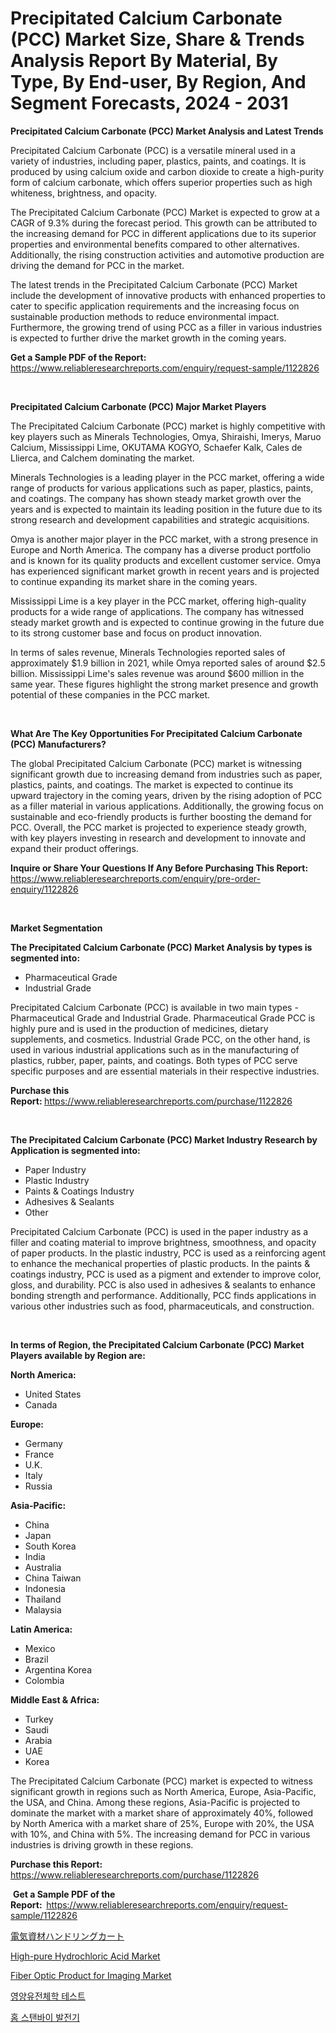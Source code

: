 <p><h1>Precipitated Calcium Carbonate (PCC) Market Size, Share & Trends Analysis Report By Material, By Type, By End-user, By Region, And Segment Forecasts, 2024 - 2031</h1></p><p><strong>Precipitated Calcium Carbonate (PCC) Market Analysis and Latest Trends</strong></p>
<p><p>Precipitated Calcium Carbonate (PCC) is a versatile mineral used in a variety of industries, including paper, plastics, paints, and coatings. It is produced by using calcium oxide and carbon dioxide to create a high-purity form of calcium carbonate, which offers superior properties such as high whiteness, brightness, and opacity.</p><p>The Precipitated Calcium Carbonate (PCC) Market is expected to grow at a CAGR of 9.3% during the forecast period. This growth can be attributed to the increasing demand for PCC in different applications due to its superior properties and environmental benefits compared to other alternatives. Additionally, the rising construction activities and automotive production are driving the demand for PCC in the market.</p><p>The latest trends in the Precipitated Calcium Carbonate (PCC) Market include the development of innovative products with enhanced properties to cater to specific application requirements and the increasing focus on sustainable production methods to reduce environmental impact. Furthermore, the growing trend of using PCC as a filler in various industries is expected to further drive the market growth in the coming years.</p></p>
<p><strong>Get a Sample PDF of the Report:&nbsp;</strong> <a href="https://www.reliableresearchreports.com/enquiry/request-sample/1122826">https://www.reliableresearchreports.com/enquiry/request-sample/1122826</a></p>
<p>&nbsp;</p>
<p><strong>Precipitated Calcium Carbonate (PCC) Major Market Players</strong></p>
<p><p>The Precipitated Calcium Carbonate (PCC) market is highly competitive with key players such as Minerals Technologies, Omya, Shiraishi, Imerys, Maruo Calcium, Mississippi Lime, OKUTAMA KOGYO, Schaefer Kalk, Cales de Llierca, and Calchem dominating the market. </p><p>Minerals Technologies is a leading player in the PCC market, offering a wide range of products for various applications such as paper, plastics, paints, and coatings. The company has shown steady market growth over the years and is expected to maintain its leading position in the future due to its strong research and development capabilities and strategic acquisitions.</p><p>Omya is another major player in the PCC market, with a strong presence in Europe and North America. The company has a diverse product portfolio and is known for its quality products and excellent customer service. Omya has experienced significant market growth in recent years and is projected to continue expanding its market share in the coming years.</p><p>Mississippi Lime is a key player in the PCC market, offering high-quality products for a wide range of applications. The company has witnessed steady market growth and is expected to continue growing in the future due to its strong customer base and focus on product innovation.</p><p>In terms of sales revenue, Minerals Technologies reported sales of approximately $1.9 billion in 2021, while Omya reported sales of around $2.5 billion. Mississippi Lime's sales revenue was around $600 million in the same year. These figures highlight the strong market presence and growth potential of these companies in the PCC market.</p></p>
<p>&nbsp;</p>
<p><strong>What Are The Key Opportunities For Precipitated Calcium Carbonate (PCC) Manufacturers?</strong></p>
<p><p>The global Precipitated Calcium Carbonate (PCC) market is witnessing significant growth due to increasing demand from industries such as paper, plastics, paints, and coatings. The market is expected to continue its upward trajectory in the coming years, driven by the rising adoption of PCC as a filler material in various applications. Additionally, the growing focus on sustainable and eco-friendly products is further boosting the demand for PCC. Overall, the PCC market is projected to experience steady growth, with key players investing in research and development to innovate and expand their product offerings.</p></p>
<p><strong>Inquire or Share Your Questions If Any Before Purchasing This Report:</strong> <a href="https://www.reliableresearchreports.com/enquiry/pre-order-enquiry/1122826">https://www.reliableresearchreports.com/enquiry/pre-order-enquiry/1122826</a></p>
<p>&nbsp;</p>
<p><strong>Market Segmentation</strong></p>
<p><strong>The Precipitated Calcium Carbonate (PCC) Market Analysis by types is segmented into:</strong></p>
<p><ul><li>Pharmaceutical Grade</li><li>Industrial Grade</li></ul></p>
<p><p>Precipitated Calcium Carbonate (PCC) is available in two main types - Pharmaceutical Grade and Industrial Grade. Pharmaceutical Grade PCC is highly pure and is used in the production of medicines, dietary supplements, and cosmetics. Industrial Grade PCC, on the other hand, is used in various industrial applications such as in the manufacturing of plastics, rubber, paper, paints, and coatings. Both types of PCC serve specific purposes and are essential materials in their respective industries.</p></p>
<p><strong>Purchase this Report:&nbsp;</strong><a href="https://www.reliableresearchreports.com/purchase/1122826">https://www.reliableresearchreports.com/purchase/1122826</a></p>
<p>&nbsp;</p>
<p><strong>The Precipitated Calcium Carbonate (PCC) Market Industry Research by Application is segmented into:</strong></p>
<p><ul><li>Paper Industry</li><li>Plastic Industry</li><li>Paints & Coatings Industry</li><li>Adhesives & Sealants</li><li>Other</li></ul></p>
<p><p>Precipitated Calcium Carbonate (PCC) is used in the paper industry as a filler and coating material to improve brightness, smoothness, and opacity of paper products. In the plastic industry, PCC is used as a reinforcing agent to enhance the mechanical properties of plastic products. In the paints & coatings industry, PCC is used as a pigment and extender to improve color, gloss, and durability. PCC is also used in adhesives & sealants to enhance bonding strength and performance. Additionally, PCC finds applications in various other industries such as food, pharmaceuticals, and construction.</p></p>
<p>&nbsp;</p>
<p><strong>In terms of Region, the Precipitated Calcium Carbonate (PCC) Market Players available by Region are:</strong></p>
<p>
    <p> <strong> North America: </strong>
        <ul>
            <li>United States</li>
            <li>Canada</li>
        </ul>
        </p> 
    <p> <strong> Europe: </strong>
        <ul>
            <li>Germany</li>
            <li>France</li>
            <li>U.K.</li>
            <li>Italy</li>
            <li>Russia</li>
        </ul>
        </p> 
    <p> <strong> Asia-Pacific: </strong>
        <ul>
            <li>China</li>
            <li>Japan</li>
            <li>South Korea</li>
            <li>India</li>
            <li>Australia</li>
            <li>China Taiwan</li>
            <li>Indonesia</li>
            <li>Thailand</li>
            <li>Malaysia</li>
        </ul>
        </p> 
    <p> <strong> Latin America: </strong>
        <ul>
            <li>Mexico</li>
            <li>Brazil</li>
            <li>Argentina Korea</li>
            <li>Colombia</li>
        </ul>
        </p> 
    <p> <strong> Middle East & Africa: </strong>
        <ul>
            <li>Turkey</li>
            <li>Saudi</li>
            <li>Arabia</li>
            <li>UAE</li>
            <li>Korea</li>
        </ul>
    </p>
    </p>
<p><p>The Precipitated Calcium Carbonate (PCC) market is expected to witness significant growth in regions such as North America, Europe, Asia-Pacific, the USA, and China. Among these regions, Asia-Pacific is projected to dominate the market with a market share of approximately 40%, followed by North America with a market share of 25%, Europe with 20%, the USA with 10%, and China with 5%. The increasing demand for PCC in various industries is driving growth in these regions.</p></p>
<p><strong>Purchase this Report: </strong><a href="https://www.reliableresearchreports.com/purchase/1122826">https://www.reliableresearchreports.com/purchase/1122826</a></p>
<p>&nbsp;<strong>Get a Sample PDF of the Report:&nbsp;&nbsp;</strong><a href="https://www.reliableresearchreports.com/enquiry/request-sample/1122826">https://www.reliableresearchreports.com/enquiry/request-sample/1122826</a></p>
<p><strong></strong></p>
<p><p><a href="https://medium.com/@eduardoramez/%E9%9B%BB%E5%8B%95%E7%89%A9%E6%B5%81%E3%82%AB%E3%83%BC%E3%83%88%E5%B8%82%E5%A0%B4%E8%A6%8F%E6%A8%A1%E3%81%A8%E5%B8%82%E5%A0%B4%E3%83%88%E3%83%AC%E3%83%B3%E3%83%89-%E5%AE%8C%E5%85%A8%E3%81%AA%E7%94%A3%E6%A5%AD%E6%A6%82%E8%A6%81-2024%E5%B9%B4-2031%E5%B9%B4-300a57b5a8fc">電気資材ハンドリングカート</a></p><p><a href="https://github.com/wwwkeltoum/Market-Research-Report-List-2/blob/main/high-pure-hydrochloric-acid-market.md">High-pure Hydrochloric Acid Market</a></p><p><a href="https://github.com/gamblestampleyjenny50m5sl6/Market-Research-Report-List-1/blob/main/fiber-optic-product-for-imaging-market.md">Fiber Optic Product for Imaging Market</a></p><p><a href="https://medium.com/@sybleferry/%EC%98%81%EC%96%91%EC%9C%A0%EC%A0%84%EC%B2%B4%ED%95%99-%ED%85%8C%EC%8A%A4%ED%8A%B8-%EC%8B%9C%EC%9E%A5-%EC%8B%9C%EC%9E%A5-%EC%A0%90%EC%9C%A0%EC%9C%A8-%EC%8B%9C%EC%9E%A5-%EB%8F%99%ED%96%A5-%EB%B0%8F-%EB%AF%B8%EB%9E%98-%EC%84%B1%EC%9E%A5-%ED%83%90%EC%83%89-79ed7c1e325b">영양유전체학 테스트</a></p><p><a href="https://medium.com/@crumbles67678/%EA%B0%80%EC%A0%95%EC%9A%A9-%EB%8C%80%EA%B8%B0%EC%9A%A9-%EB%B0%9C%EC%A0%84%EA%B8%B0-%EC%8B%9C%EC%9E%A5-%EB%B6%84%EC%84%9D-cagr-%EC%8B%9C%EC%9E%A5-%EC%84%B8%EB%B6%84%ED%99%94-%EB%B0%8F-%EA%B8%80%EB%A1%9C%EB%B2%8C-%EC%82%B0%EC%97%85-%EA%B0%9C%EC%9A%94-f630b1a5f7ba">홈 스탠바이 발전기</a></p></p>